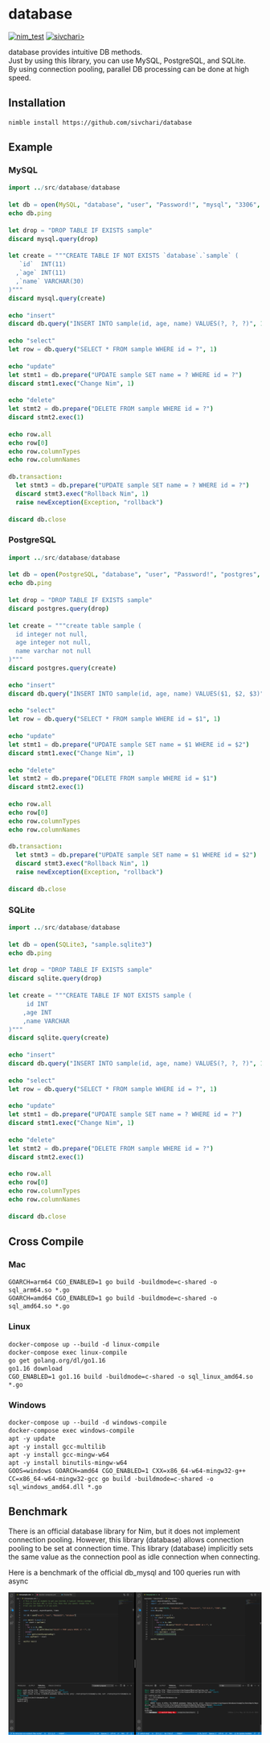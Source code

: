 # database

[![nim_test](https://github.com/sivchari/database/actions/workflows/nim_test.yml/badge.svg)](https://github.com/sivchari/database/actions/workflows/nim_test.yml)
[![sivchari>](https://circleci.com/gh/sivchari/database.svg?style=svg)](https://github.com/sivchari/database)

database provides intuitive DB methods.  
Just by using this library, you can use MySQL, PostgreSQL, and SQLite.  
By using connection pooling, parallel DB processing can be done at high speed.

## Installation
```shell
nimble install https://github.com/sivchari/database
```

## Example
### MySQL
```nim
import ../src/database/database

let db = open(MySQL, "database", "user", "Password!", "mysql", "3306", 10)
echo db.ping

let drop = "DROP TABLE IF EXISTS sample"
discard mysql.query(drop)

let create = """CREATE TABLE IF NOT EXISTS `database`.`sample` (
   `id`  INT(11)
  ,`age` INT(11)
  ,`name` VARCHAR(30)
)"""
discard mysql.query(create)

echo "insert"
discard db.query("INSERT INTO sample(id, age, name) VALUES(?, ?, ?)", 1, 10, "New Nim")

echo "select"
let row = db.query("SELECT * FROM sample WHERE id = ?", 1)

echo "update"
let stmt1 = db.prepare("UPDATE sample SET name = ? WHERE id = ?")
discard stmt1.exec("Change Nim", 1)

echo "delete"
let stmt2 = db.prepare("DELETE FROM sample WHERE id = ?")
discard stmt2.exec(1)

echo row.all
echo row[0]
echo row.columnTypes
echo row.columnNames

db.transaction:
  let stmt3 = db.prepare("UPDATE sample SET name = ? WHERE id = ?")
  discard stmt3.exec("Rollback Nim", 1)
  raise newException(Exception, "rollback")

discard db.close
```

### PostgreSQL
```nim
import ../src/database/database

let db = open(PostgreSQL, "database", "user", "Password!", "postgres", "5432", 1)
echo db.ping

let drop = "DROP TABLE IF EXISTS sample"
discard postgres.query(drop)

let create = """create table sample (
  id integer not null,
  age integer not null,
  name varchar not null
)"""
discard postgres.query(create)

echo "insert"
discard db.query("INSERT INTO sample(id, age, name) VALUES($1, $2, $3)", 1, 10, "New Nim")

echo "select"
let row = db.query("SELECT * FROM sample WHERE id = $1", 1)

echo "update"
let stmt1 = db.prepare("UPDATE sample SET name = $1 WHERE id = $2")
discard stmt1.exec("Change Nim", 1)

echo "delete"
let stmt2 = db.prepare("DELETE FROM sample WHERE id = $1")
discard stmt2.exec(1)

echo row.all
echo row[0]
echo row.columnTypes
echo row.columnNames

db.transaction:
  let stmt3 = db.prepare("UPDATE sample SET name = $1 WHERE id = $2")
  discard stmt3.exec("Rollback Nim", 1)
  raise newException(Exception, "rollback")

discard db.close
```

### SQLite
```nim
import ../src/database/database

let db = open(SQLite3, "sample.sqlite3")
echo db.ping

let drop = "DROP TABLE IF EXISTS sample"
discard sqlite.query(drop)

let create = """CREATE TABLE IF NOT EXISTS sample (
     id INT
    ,age INT
    ,name VARCHAR
)"""
discard sqlite.query(create)

echo "insert"
discard db.query("INSERT INTO sample(id, age, name) VALUES(?, ?, ?)", 1, 10, "New Nim")

echo "select"
let row = db.query("SELECT * FROM sample WHERE id = ?", 1)

echo "update"
let stmt1 = db.prepare("UPDATE sample SET name = ? WHERE id = ?")
discard stmt1.exec("Change Nim", 1)

echo "delete"
let stmt2 = db.prepare("DELETE FROM sample WHERE id = ?")
discard stmt2.exec(1)

echo row.all
echo row[0]
echo row.columnTypes
echo row.columnNames

discard db.close
```

## Cross Compile

### Mac
```shell
GOARCH=arm64 CGO_ENABLED=1 go build -buildmode=c-shared -o sql_arm64.so *.go
GOARCH=amd64 CGO_ENABLED=1 go build -buildmode=c-shared -o sql_amd64.so *.go
```

### Linux
```shell
docker-compose up --build -d linux-compile
docker-compose exec linux-compile
go get golang.org/dl/go1.16
go1.16 download
CGO_ENABLED=1 go1.16 build -buildmode=c-shared -o sql_linux_amd64.so *.go
```

### Windows
```shell
docker-compose up --build -d windows-compile
docker-compose exec windows-compile
apt -y update
apt -y install gcc-multilib
apt -y install gcc-mingw-w64
apt -y install binutils-mingw-w64
GOOS=windows GOARCH=amd64 CGO_ENABLED=1 CXX=x86_64-w64-mingw32-g++ CC=x86_64-w64-mingw32-gcc go build -buildmode=c-shared -o sql_windows_amd64.dll *.go
```

## Benchmark

There is an official database library for Nim, but it does not implement connection pooling.
However, this library (database) allows connection pooling to be set at connection time.
This library (database) implicitly sets the same value as the connection pool as idle connection when connecting.

Here is a benchmark of the official db_mysql and 100 queries run with async

![MySQL Benchmark](img/bench_mysql.png)

